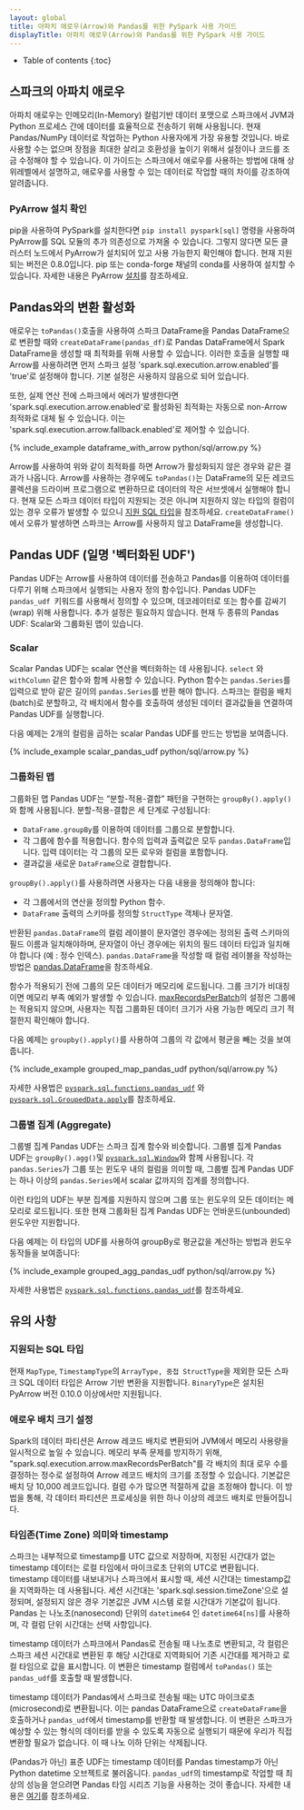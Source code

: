 ```yaml
---
layout: global
title: 아파치 애로우(Arrow)와 Pandas를 위한 PySpark 사용 가이드
displayTitle: 아파치 애로우(Arrow)와 Pandas를 위한 PySpark 사용 가이드
---
```


* Table of contents
{:toc}

## 스파크의 아파치 애로우

아파치 애로우는 인메모리(In-Memory) 컬럼기반 데이터 포맷으로 스파크에서 JVM과 Python 프로세스 간에 데이터를 효율적으로 전송하기 위해 사용됩니다. 현재 Pandas/NumPy 데이터로 작업하는 Python 사용자에게 가장 유용할 것입니다. 바로 사용할 수는 없으며 장점을 최대한 살리고 호환성을 높이기 위해서 설정이나 코드를 조금 수정해야 할 수 있습니다. 이 가이드는 스파크에서 애로우를 사용하는 방법에 대해 상위레벨에서 설명하고, 애로우를 사용할 수 있는 데이터로 작업할 때의 차이를 강조하여 알려줍니다.

### PyArrow 설치 확인

pip을 사용하여 PySpark를 설치한다면 `pip install pyspark[sql]` 명령을 사용하여 PyArrow를 SQL 모듈의 추가 의존성으로 가져올 수 있습니다. 그렇지 않다면 모든 클러스터 노드에서 PyArrow가 설치되어 있고 사용 가능한지 확인해야 합니다. 현재 지원되는 버전은 0.8.0입니다. pip 또는 conda-forge 채널의 conda를 사용하여 설치할 수 있습니다. 자세한 내용은 PyArrow [설치](https://arrow.apache.org/docs/python/install.html)를 참조하세요.

## Pandas와의 변환 활성화

애로우는 `toPandas()`호출을 사용하여 스파크 DataFrame을 Pandas DataFrame으로 변환할 때와 `createDataFrame(pandas_df)`로 Pandas DataFrame에서 Spark DataFrame을 생성할 때 최적화를 위해 사용할 수 있습니다. 이러한 호출을 실행할 때 Arrow를 사용하려면 먼저 스파크 설정 'spark.sql.execution.arrow.enabled'를 'true'로 설정해야 합니다. 기본 설정은 사용하지 않음으로 되어 있습니다.

또한, 실제 연산 전에 스파크에서 에러가 발생한다면  'spark.sql.execution.arrow.enabled'로 활성화된 최적화는 자동으로 non-Arrow 최적화로 대체 될 수 있습니다. 이는 'spark.sql.execution.arrow.fallback.enabled'로 제어할 수 있습니다.

<div class="codetabs">
<div data-lang="python" markdown="1">
{% include_example dataframe_with_arrow python/sql/arrow.py %}
</div>
</div>

Arrow를 사용하여 위와 같이 최적화를 하면 Arrow가 활성화되지 않은 경우와 같은 결과가 나옵니다. Arrow를 사용하는 경우에도 `toPandas()`는 DataFrame의 모든 레코드 콜렉션을 드라이버 프로그램으로 변환하므로 데이터의 작은 서브셋에서 실행해야 합니다. 현재 모든 스파크 데이터 타입이 지원되는 것은 아니며 지원하지 않는 타입의 컬럼이 있는 경우 오류가 발생할 수 있으니 [지원 SQL 타입](sql-pyspark-pandas-with-arrow.html#supported-sql-types)을 참조하세요. `createDataFrame()`에서 오류가 발생하면 스파크는 Arrow를 사용하지 않고 DataFrame을 생성합니다.


## Pandas UDF (일명 '벡터화된 UDF')

Pandas UDF는 Arrow를 사용하여 데이터를 전송하고 Pandas를 이용하여 데이터를 다루기 위해 스파크에서 실행되는 사용자 정의 함수입니다. Pandas UDF는 `pandas_udf `키워드를 사용해서 정의할 수 있으며, 데코레이터로 또는 함수를 감싸기(wrap) 위해 사용합니다. 추가 설정은 필요하지 않습니다. 현재 두 종류의 Pandas UDF: Scalar와 그룹화된 맵이 있습니다.

### Scalar

Scalar Pandas UDF는 scalar 연산을 벡터화하는 데 사용됩니다. `select` 와 `withColumn` 같은 함수와 함께 사용할 수 있습니다. Python 함수는 `pandas.Series`를 입력으로 받아 같은 길이의 `pandas.Series`를 반환 해야 합니다. 스파크는 컬럼을 배치(batch)로 분할하고, 각 배치에서 함수를 호출하여 생성된 데이터 결과값들을 연결하여 Pandas UDF를 실행합니다.

다음 예제는 2개의 컬럼을 곱하는 scalar Pandas UDF를 만드는 방법을 보여줍니다.

<div class="codetabs">
<div data-lang="python" markdown="1">
{% include_example scalar_pandas_udf python/sql/arrow.py %}
</div>
</div>

### 그룹화된 맵
그룹화된 맵 Pandas UDF는 “분할-적용-결합” 패턴을 구현하는 `groupBy().apply()`와 함께 사용됩니다. 분할-적용-결합은 세 단계로 구성됩니다:
* `DataFrame.groupBy`를 이용하여 데이터를 그룹으로 분할합니다.
* 각 그룹에 함수를 적용합니다. 함수의 입력과 출력값은 모두 `pandas.DataFrame`입니다. 입력 데이터는 각 그룹의 모든 로우와 컬럼을 포함합니다.
* 결과값을 새로운 `DataFrame`으로 결합합니다.

`groupBy().apply()`를 사용하려면 사용자는 다음 내용을 정의해야 합니다:
* 각 그룹에서의 연산을 정의할 Python 함수.
* `DataFrame` 출력의 스키마를 정의할 `StructType` 객체나 문자열.

반환된 `pandas.DataFrame`의 컬럼 레이블이 문자열인 경우에는 정의된 출력 스키마의 필드 이름과 일치해야하며, 문자열이 아닌 경우에는 위치의 필드 데이터 타입과 일치해야 합니다 (예 : 정수 인덱스). `pandas.DataFrame`을 작성할 때 컬럼 레이블을 작성하는 방법은 [pandas.DataFrame](https://pandas.pydata.org/pandas-docs/stable/generated/pandas.DataFrame.html#pandas.DataFrame)을 참조하세요.

함수가 적용되기 전에 그룹의 모든 데이터가 메모리에 로드됩니다. 그룹 크기가 비대칭이면 메모리 부족 예외가 발생할 수 있습니다. [maxRecordsPerBatch](sql-pyspark-pandas-with-arrow.html#setting-arrow-batch-size)의 설정은 그룹에는 적용되지 않으며, 사용자는 직접 그룹화된 데이터 크기가 사용 가능한 메모리 크기 적절한지 확인해야 합니다.

다음 예제는 `groupby().apply()`를 사용하여 그룹의 각 값에서 평균을 빼는 것을 보여줍니다.

<div class="codetabs">
<div data-lang="python" markdown="1">
{% include_example grouped_map_pandas_udf python/sql/arrow.py %}
</div>
</div>

자세한 사용법은 <code>[pyspark.sql.functions.pandas_udf](https://spark.apache.org/docs/latest/api/python/pyspark.sql.html#pyspark.sql.functions.pandas_udf)</code> 와 <code>[pyspark.sql.GroupedData.apply](https://spark.apache.org/docs/latest/api/python/pyspark.sql.html#pyspark.sql.GroupedData.apply)</code>를 참조하세요.


### 그룹별 집계 (Aggregate)

그룹별 집계 Pandas UDF는 스파크 집계 함수와 비슷합니다. 그룹별 집계  Pandas UDF는 `groupBy().agg()`및 <code>[pyspark.sql.Window](https://spark.apache.org/docs/latest/api/python/pyspark.sql.html#pyspark.sql.Window)</code>와 함께 사용됩니다. 각 <code>pandas.Series</code>가 그룹 또는 윈도우 내의 컬럼을 의미할 때, 그룹별 집계 Pandas UDF는 하나 이상의 <code>pandas.Series</code>에서 scalar 값까지의 집계를 정의합니다.

이런 타입의 UDF는 부분 집계를 지원하지 않으며 그룹 또는 윈도우의 모든 데이터는 메모리로 로드됩니다. 또한 현재 그룹화된 집계 Pandas UDF는 언바운드(unbounded) 윈도우만 지원합니다.

다음 예제는 이 타입의 UDF를 사용하여 groupBy로 평균값을 계산하는 방법과 윈도우 동작들을 보여줍니다:

<div class="codetabs">
<div data-lang="python" markdown="1">
{% include_example grouped_agg_pandas_udf python/sql/arrow.py %}
</div>
</div>

자세한 사용법은 [`pyspark.sql.functions.pandas_udf`](api/python/pyspark.sql.html#pyspark.sql.functions.pandas_udf)를 참조하세요.

## 유의 사항

### 지원되는 SQL 타입

현재 `MapType`, `TimestampType`의 `ArrayType, 중첩 StructType`을 제외한 모든 스파크 SQL 데이터 타입은 Arrow 기반 변환을 지원합니다. `BinaryType`은 설치된 PyArrow 버전 0.10.0 이상에서만 지원됩니다.

### 애로우 배치 크기 설정

Spark의 데이터 파티션은 Arrow 레코드 배치로 변환되어 JVM에서 메모리 사용량을 일시적으로 높일 수 있습니다. 메모리 부족 문제를 방지하기 위해, "spark.sql.execution.arrow.maxRecordsPerBatch"를 각 배치의 최대 로우 수를 결정하는 정수로 설정하여 Arrow 레코드 배치의 크기를 조정할 수 있습니다. 기본값은 배치 당 10,000 레코드입니다. 컬럼 수가 많으면 적절하게 값을 조정해야 합니다. 이 방법을 통해, 각 데이터 파티션은 프로세싱을 위한 하나 이상의 레코드 배치로 만들어집니다.

### 타임존(Time Zone) 의미와 timestamp

스파크는 내부적으로 timestamp를 UTC 값으로 저장하며, 지정된 시간대가 없는 timestamp 데이터는 로컬 타임에서 마이크로초 단위의 UTC로 변환됩니다. timestamp 데이터를 내보내거나 스파크에서 표시할 때, 세션 시간대는 timestamp값을 지역화하는 데 사용됩니다. 세션 시간대는 'spark.sql.session.timeZone'으로 설정되며, 설정되지 않은 경우 기본값은 JVM 시스템 로컬 시간대가 기본값이 됩니다. Pandas 는 나노초(nanosecond) 단위의 `datetime64` 인 `datetime64[ns]`를 사용하며, 각 컬럼 단위 시간대는 선택 사항입니다.

timestamp 데이터가 스파크에서 Pandas로 전송될 때 나노초로 변환되고, 각 컬럼은 스파크 세션 시간대로 변환된 후 해당 시간대로 지역화되어 기존 시간대를 제거하고 로컬 타임으로 값을 표시합니다. 이 변환은 timestamp 컬럼에서 `toPandas()` 또는 `pandas_udf`를 호출할 때 발생합니다.

timestamp 데이터가 Pandas에서 스파크로 전송될 때는 UTC 마이크로초(microsecond)로 변환됩니다. 이는 pandas DataFrame으로 `createDataFrame`을 호출하거나 `pandas_udf`에서 timestamp를 반환할 때 발생합니다. 이 변환은 스파크가 예상할 수 있는 형식의 데이터를 받을 수 있도록 자동으로 실행되기 때문에 우리가 직접 변환할 필요가 없습니다. 이 때 나노 이하 단위는 삭제됩니다.

(Pandas가 아닌) 표준 UDF는 timestamp 데이터를 Pandas timestamp가 아닌 Python datetime 오브젝트로 불러옵니다. `pandas_udf`의 timestamp로 작업할 때 최상의 성능을 얻으려면 Pandas 타임 시리즈 기능을 사용하는 것이 좋습니다. 자세한 내용은 [여기](https://pandas.pydata.org/pandas-docs/stable/user_guide/timeseries.html)를 참조하세요.
